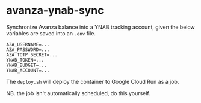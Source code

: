 # avanza-ynab-sync

Synchronize Avanza balance into a YNAB tracking account, given the below variables are saved into an `.env` file.

```
AZA_USERNAME=...
AZA_PASSWORD=...
AZA_TOTP_SECRET=...
YNAB_TOKEN=...
YNAB_BUDGET=...
YNAB_ACCOUNT=...
```

The `deploy.sh` will deploy the container to Google Cloud Run as a job.

NB. the job isn't automatically scheduled, do this yourself.